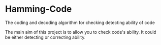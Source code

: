 # Hamming-Code
The coding and decoding algorithm for checking detecting ability of code

The main aim of this project is to allow you to check code's ability. 
It could be either detecting or correcting ability. 
